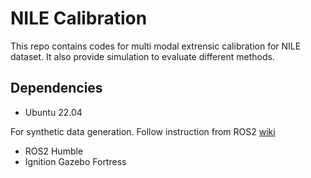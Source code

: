 # NILE Calibration  
This repo contains codes for multi modal extrensic calibration for NILE dataset. It also provide simulation to evaluate different methods.

## Dependencies

* Ubuntu 22.04

For synthetic data generation. Follow instruction from ROS2 [wiki](https://docs.ros.org/en/humble/Tutorials/Advanced/Simulators/Gazebo/Gazebo.html)
* ROS2 Humble
* Ignition Gazebo Fortress
  
